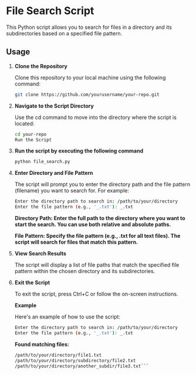 # File Search Script

This Python script allows you to search for files in a directory and its subdirectories based on a specified file pattern.

## Usage

1. **Clone the Repository**

   Clone this repository to your local machine using the following command:

   ```bash
   git clone https://github.com/yourusername/your-repo.git

   ```

2. **Navigate to the Script Directory**

   Use the cd command to move into the directory where the script is located:

   ```bash
   cd your-repo
   Run the Script
   ```

3. **Run the script by executing the following command**

   ```bash
   python file_search.py
   ```

4. **Enter Directory and File Pattern**

   The script will prompt you to enter the directory path and the file pattern (filename) you want to search for. For example:

   ```bash
   Enter the directory path to search in: /path/to/your/directory
   Enter the file pattern (e.g., '_.txt'): _.txt
   ```

   **Directory Path: Enter the full path to the directory where you want to start the search. You can use both relative and absolute paths.**

   **File Pattern: Specify the file pattern (e.g., .txt for all text files). The script will search for files that match this pattern.**

5. **View Search Results**

   The script will display a list of file paths that match the specified file pattern within the chosen directory and its subdirectories.

6. **Exit the Script**

   To exit the script, press Ctrl+C or follow the on-screen instructions.

   **Example**

   Here's an example of how to use the script:

   ```bash
   Enter the directory path to search in: /path/to/your/directory
   Enter the file pattern (e.g., '_.txt'): _.txt
   ```

   **Found matching files:**

   ````bash
   /path/to/your/directory/file1.txt
   /path/to/your/directory/subdirectory/file2.txt
   /path/to/your/directory/another_subdir/file3.txt```
   ````
